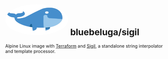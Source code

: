 
# [<img src=".bluebeluga.png" height="100" width="200" style="border-radius: 50%;" alt="@fancyremarker" />](https://github.com/blue-beluga/docker-sigil) bluebeluga/sigil

Alpine Linux image with [Terraform](https://www.terraform.io/) and [Sigil](https://github.com/gliderlabs/sigil), a standalone string interpolator and template processor.
